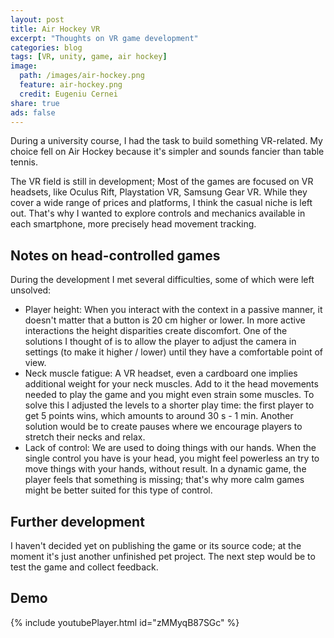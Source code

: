 ```yaml
---
layout: post
title: Air Hockey VR
excerpt: "Thoughts on VR game development"
categories: blog
tags: [VR, unity, game, air hockey]
image:
  path: /images/air-hockey.png
  feature: air-hockey.png
  credit: Eugeniu Cernei
share: true
ads: false
---
```


During a university course, I had the task to build something VR-related. My choice fell on Air Hockey because it's simpler and sounds fancier than table tennis.

The VR field is still in development; Most of the games are focused on VR headsets, like Oculus Rift, Playstation VR, Samsung Gear VR. While they cover a wide range of prices and platforms, I think the casual niche is left out. That's why I wanted to explore controls and mechanics available in each smartphone, more precisely head movement tracking.

## Notes on head-controlled games
During the development I met several difficulties, some of which were left unsolved:

* Player height:
    When you interact with the context in a passive manner, it doesn't matter that a button is 20 cm higher or lower.
    In more active interactions the height disparities create discomfort. One of the solutions I thought of is to allow the player to adjust the camera in settings (to make it higher / lower) until they have a comfortable point of view.
* Neck muscle fatigue:
    A VR headset, even a cardboard one implies additional weight for your neck muscles. Add to it the head movements needed to play the game and you might even strain some muscles. To solve this I adjusted the levels to a shorter play time: the first player to get 5 points wins, which amounts to around 30 s - 1 min. Another solution would be to create pauses where we encourage players to stretch their necks and relax.
* Lack of control:
    We are used to doing things with our hands. When the single control you have is your head, you might feel powerless an try to move things with your hands, without result. In a dynamic game, the player feels that something is missing; that's why more calm games might be better suited for this type of control.

## Further development
I haven't decided yet on publishing the game or its source code; at the moment it's just another unfinished pet project. The next step would be to test the game and collect feedback.

## Demo

{% include youtubePlayer.html id="zMMyqB87SGc" %}